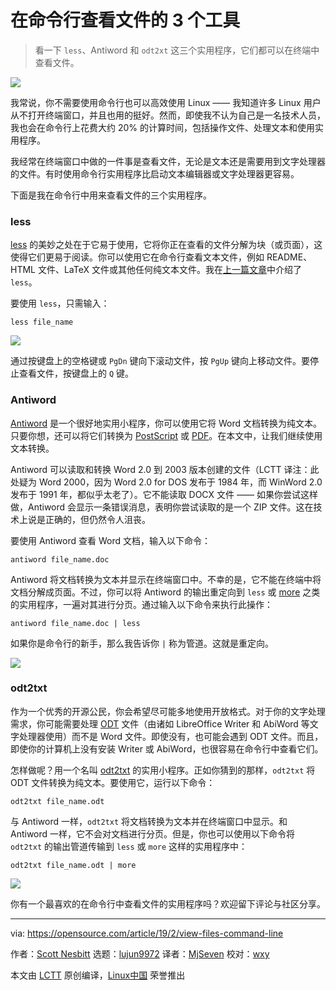 [#]: collector: (lujun9972)
[#]: translator: (MjSeven)
[#]: reviewer: (wxy)
[#]: publisher: ( )
[#]: url: ( )
[#]: subject: (3 tools for viewing files at the command line)
[#]: via: (https://opensource.com/article/19/2/view-files-command-line)
[#]: author: (Scott Nesbitt https://opensource.com/users/scottnesbitt)

在命令行查看文件的 3 个工具
======

> 看一下 `less`、Antiword 和 `odt2xt` 这三个实用程序，它们都可以在终端中查看文件。

![](https://opensource.com/sites/default/files/styles/image-full-size/public/lead-images/command_line_prompt.png?itok=wbGiJ_yg)

我常说，你不需要使用命令行也可以高效使用 Linux —— 我知道许多 Linux 用户从不打开终端窗口，并且也用的挺好。然而，即使我不认为自己是一名技术人员，我也会在命令行上花费大约 20% 的计算时间，包括操作文件、处理文本和使用实用程序。

我经常在终端窗口中做的一件事是查看文件，无论是文本还是需要用到文字处理器的文件。有时使用命令行实用程序比启动文本编辑器或文字处理器更容易。

下面是我在命令行中用来查看文件的三个实用程序。

### less

[less][1] 的美妙之处在于它易于使用，它将你正在查看的文件分解为块（或页面），这使得它们更易于阅读。你可以使用它在命令行查看文本文件，例如 README、HTML 文件、LaTeX 文件或其他任何纯文本文件。我在[上一篇文章][2]中介绍了 `less`。

要使用 `less`，只需输入：

```
less file_name
```

![](https://opensource.com/sites/default/files/uploads/less.png)

通过按键盘上的空格键或 `PgDn` 键向下滚动文件，按 `PgUp` 键向上移动文件。要停止查看文件，按键盘上的 `Q` 键。

### Antiword

[Antiword][3] 是一个很好地实用小程序，你可以使用它将 Word 文档转换为纯文本。只要你想，还可以将它们转换为 [PostScript][4] 或 [PDF][5]。在本文中，让我们继续使用文本转换。

Antiword 可以读取和转换 Word 2.0 到 2003 版本创建的文件（LCTT 译注：此处疑为 Word 2000，因为 Word 2.0 for DOS 发布于 1984 年，而 WinWord 2.0 发布于 1991 年，都似乎太老了）。它不能读取 DOCX 文件 —— 如果你尝试这样做，Antiword 会显示一条错误消息，表明你尝试读取的是一个 ZIP 文件。这在技术上说是正确的，但仍然令人沮丧。

要使用 Antiword 查看 Word 文档，输入以下命令：

```
antiword file_name.doc
```

Antiword 将文档转换为文本并显示在终端窗口中。不幸的是，它不能在终端中将文档分解成页面。不过，你可以将 Antiword 的输出重定向到 `less` 或 [more][6] 之类的实用程序，一遍对其进行分页。通过输入以下命令来执行此操作：

```
antiword file_name.doc | less
```

如果你是命令行的新手，那么我告诉你 `|` 称为管道。这就是重定向。

![](https://opensource.com/sites/default/files/uploads/antiword.png)

### odt2txt

作为一个优秀的开源公民，你会希望尽可能多地使用开放格式。对于你的文字处理需求，你可能需要处理 [ODT][7] 文件（由诸如 LibreOffice Writer 和 AbiWord 等文字处理器使用）而不是 Word 文件。即使没有，也可能会遇到 ODT 文件。而且，即使你的计算机上没有安装 Writer 或 AbiWord，也很容易在命令行中查看它们。

怎样做呢？用一个名叫 [odt2txt][8] 的实用小程序。正如你猜到的那样，`odt2txt` 将 ODT 文件转换为纯文本。要使用它，运行以下命令：

```
odt2txt file_name.odt
```

与 Antiword 一样，`odt2txt` 将文档转换为文本并在终端窗口中显示。和 Antiword 一样，它不会对文档进行分页。但是，你也可以使用以下命令将 `odt2txt` 的输出管道传输到 `less` 或 `more` 这样的实用程序中：

```
odt2txt file_name.odt | more
```

![](https://opensource.com/sites/default/files/uploads/odt2txt.png)

你有一个最喜欢的在命令行中查看文件的实用程序吗？欢迎留下评论与社区分享。

--------------------------------------------------------------------------------

via: https://opensource.com/article/19/2/view-files-command-line

作者：[Scott Nesbitt][a]
选题：[lujun9972][b]
译者：[MjSeven](https://github.com/MjSeven)
校对：[wxy](https://github.com/wxy)

本文由 [LCTT](https://github.com/LCTT/TranslateProject) 原创编译，[Linux中国](https://linux.cn/) 荣誉推出

[a]: https://opensource.com/users/scottnesbitt
[b]: https://github.com/lujun9972
[1]: https://www.gnu.org/software/less/
[2]: https://opensource.com/article/18/4/using-less-view-text-files-command-line
[3]: http://www.winfield.demon.nl/
[4]: http://en.wikipedia.org/wiki/PostScript
[5]: http://en.wikipedia.org/wiki/Portable_Document_Format
[6]: https://opensource.com/article/19/1/more-text-files-linux
[7]: http://en.wikipedia.org/wiki/OpenDocument
[8]: https://github.com/dstosberg/odt2txt
